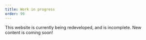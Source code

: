 ```yaml
---
title: Work in progress
order: 99
---
```

This website is currently being redeveloped, and is incomplete. New content is coming soon!
